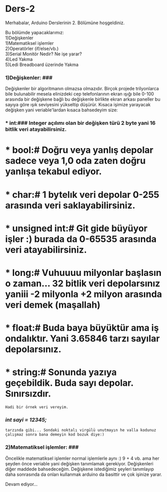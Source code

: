 # Ders-2

Merhabalar, 
Arduino Derslerinin 2. Bölümüne hoşgeldiniz.

Bu bölümde yapacaklarımız:<br />
  1)Değişkenler<br />
  1)Matematiksel işlemler<br />
  2)Operatörler (if/else/vb.)<br />
  3)Serial Monitör Nedir? Ne işe yarar?<br />
  4)Led Yakma<br />
  5)Ledi Breadboard üzerinde Yakma<br />
  
### 1)Değişkenler: ### <br/>
  Değişkenler bir algoritmanın olmazsa olmazıdır. Birçok projede trilyonlarca bile bulunabilir mesela elinizdeki cep telefonlarının ekran ışığı bile 0-100 arasında bir değişkene bağlı bu değişkenle birlikte ekran arkası paneller bu sayıya göre ışık seviyesini yükseltip düşürür. Kısaca işimize yarayacak değişken yani veriable'lardan kısaca bahsedeyim size:
   ### * int:### Integer açılımı olan bir değişken türü 2 byte yani 16 bitlik veri atayabilirsiniz.
   # * bool:# Doğru veya yanlış depolar sadece veya 1,0 oda zaten doğru yanlışa tekabul ediyor.
   # * char:# 1 bytelık veri depolar 0-255 arasında veri saklayabilirsiniz.
   # * unsigned int:# Git gide büyüyor işler :) burada da 0-65535 arasında veri atayabilirsiniz.
   # * long:# Vuhuuuu milyonlar başlasın o zaman... 32 bitlik veri depolarsınız yaniii -2 milyonla +2 milyon arasında veri demek (maşallah)
   # * float:# Buda baya büyüktür ama iş ondalıktır. Yani 3.65846 tarzı sayılar depolarsınız.
   # * string:# Sonunda yazıya geçebildik. Buda sayı depolar. Sınırsızdır.
    
    Hadi bir örnek veri vereyim.
    
   ### *int sayi = 12345;* ###
  
    tarzında gibi... Sondaki noktalı virgülü unutmayın he valla kodunuz çalışmaz sonra bana demeyin kod bozuk diye:)
      
### 2)Matematiksel işlemler: ###<br />
  Öncelikle matematiksel işlemler normal işlemlerle aynı :) 9 + 4 vb. ama her şeyden önce veriable yani değişken tanımlamak gerekiyor. Değişkenleri diğer maddede bahsedeceğim. Değişkene istediğimiz şeyleri tanımlayıp daha sonrasında da onları kullanmak arduino da basittir ve çok işinize yarar.
  
  Devam ediyor...
